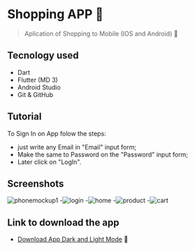 # Shopping APP 🛒

>Aplication of Shopping to Mobile (IOS and Android) 📱

## Tecnology used
- Dart
- Flutter (MD 3)
- Android Studio
- Git & GitHub

## Tutorial
To Sign In on App folow the steps:
- just write any Email in "Email" input form;
- Make the same to Password on the "Password" input form;
- Later click on "LogIn".

## Screenshots
![phonemockup1](https://github.com/herbertribeiro19/app_layout/assets/84207944/3e6dd7f0-e012-4473-b4b9-697f83057eb9)
-![login](https://user-images.githubusercontent.com/84207944/235372812-7edfa00e-a216-4ac6-8c84-c33fe77f7e3f.png)
-![home](https://user-images.githubusercontent.com/84207944/235372810-d1273cbc-cb7f-4b58-a7fc-e23965814bb0.png)
-![product](https://user-images.githubusercontent.com/84207944/235372814-51557f5c-98d8-42ab-97fa-6816e8386c4d.png)
-![cart](https://user-images.githubusercontent.com/84207944/235372809-6bb9e124-bc6c-4946-8fee-64e2fec6f451.png)

## Link to download the app
- [Download App Dark and Light Mode](https://drive.google.com/drive/folders/166UAKhdEAO6uKy3BjO4WD_Vdm2nE__7d?usp=share_link) 📱

